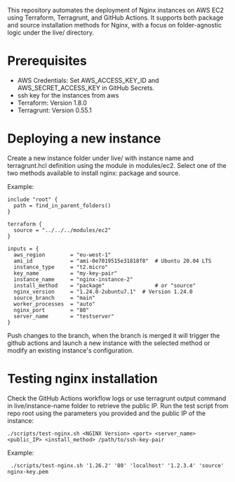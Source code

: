 This repository automates the deployment of Nginx instances on AWS EC2 using Terraform, Terragrunt, and GitHub Actions. It supports both package and source installation methods for Nginx, with a focus on folder-agnostic logic under the live/ directory.

# Prerequisites 
* AWS Credentials: Set AWS_ACCESS_KEY_ID and AWS_SECRET_ACCESS_KEY in GitHub Secrets.
* ssh key for the instances from aws 
* Terraform: Version 1.8.0
* Terragrunt: Version 0.55.1 

# Deploying a new instance
Create a new instance folder under live/ with instance name and terragrunt.hcl definition using the module in modules/ec2. Select one of the two methods available to install nginx: package and source.

Example: 
```
include "root" {
  path = find_in_parent_folders()
}

terraform {
  source = "../../../modules/ec2"
}

inputs = {
  aws_region        = "eu-west-1"
  ami_id            = "ami-0e7019515e31818f8"  # Ubuntu 20.04 LTS
  instance_type     = "t2.micro"
  key_name          = "my-key-pair"
  instance_name     = "nginx-instance-2"
  install_method    = "package"                # or "source"
  nginx_version     = "1.24.0-2ubuntu7.1"  # Version 1.24.0
  source_branch     = "main"
  worker_processes  = "auto"
  nginx_port        = "80"
  server_name       = "testserver"
}
```
Push changes to the branch, when the branch is merged it will trigger the github actions and launch a new instance with the selected method or modify an existing instance's configuration.

# Testing nginx installation

Check the GitHub Actions workflow logs or use terragrunt output command in live/instance-name folder to retrieve the public IP.  Run the test script from repo root using the parameters you provided and the public IP of the instance:
```
./scripts/test-nginx.sh <NGINX Version> <port> <server_name> <public_IP> <install_method> /path/to/ssh-key-pair
```

Example: 

```
 ./scripts/test-nginx.sh '1.26.2' '80' 'localhost' '1.2.3.4' 'source' nginx-key.pem 
```




